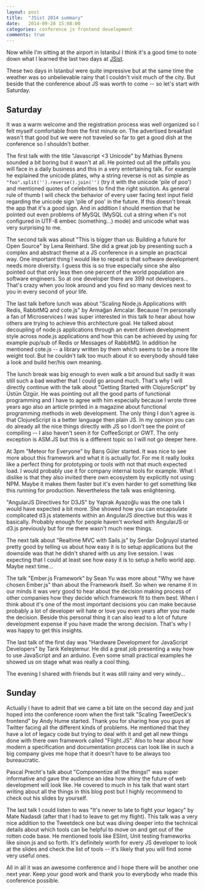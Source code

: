 ```yaml
---
layout: post
title:  "JSist 2014 summary"
date:   2014-09-28 15:08:00
categories: conference js frontend development
comments: true
---
```


Now while I'm sitting at the airport in Istanbul I think it's a good time to note down what I learned the last two days at [JSist](http://lanyrd.com/2014/jsist/).

These two days in Istanbul were quite impressive but at the same time the weather was so unbelievable rainy that I couldn't visit much of the city. But beside that the conference about JS was worth to come -- so let's start with Saturday.

## Saturday 
It was a warm welcome and the registration process was well organized so I felt myself comfortable from the first minute on. The advertised breakfast wasn't that good but we were not traveled so far to get a good dish at the conference so I shouldn't bother. 

The first talk with the title "Javascript <3 Unicode" by Mathias Bynens sounded a bit boring but it wasn't at all. He pointed out all the pitfalls you will face in a daily business and this in a very entertaining talk. For example he explained the unicode plates, why a string reverse is not as simple as `"foo".split('').reverse().join('')` (try it with the unicode 'pile of poo') and mentioned quotes of celebrities to find the right solution. As general rule of thumb I will check the behavior of every user facing text input field regarding the unicode sign 'pile of poo' in the future. If this doesn't break the app that it's a good sign. And in addition I should mention that he pointed out even problems of MySQL (MySQL cut a string when it's not configured in UTF-8 embec (something...) mode) and unicode what was very surprising to me.

The second talk was about "This is bigger than us: Building a future for Open Source" by Lena Reinhard. She did a great job by presenting such a complex and abstract theme at a JS conference in a simple an practical way. One important thing I would like to repeat is that software development needs more diversity. I guess this is so true especially since she also pointed out that only less then one percent of the world population are software engineers. So at one developer there are 399 not developers... That's crazy when you look around and you find so many devices next to you in every second of your life. 

The last talk before lunch was about "Scaling Node.js Applications with Redis, RabbitMQ and cote.js" by Armağan Amcalar. Because I'm personally a fan of Microservices I was super interested in this talk to hear about how others are trying to achieve this architecture goal. He talked about decoupling of node.js applications through an event driven development style across node.js applications and how this can be achieved by using for example pup/sub of Redis or Messages of RabbitMQ. In addition he mentioned cote.js -- a library written by them which seems to be a more lite weight tool. But he couldn't talk too much about it so everybody should take a look and build her/his own meaning.

The lunch break was big enough to even walk a bit around but sadly it was still such a bad weather that I could go around much. That's why I will directly continue with the talk about "Getting Started with ClojureScript" by Üstün Özgür. He was pointing out all the good parts of functional programming and I have to agree with him especially because I wrote three years ago also an article printed in a magazine about functional programming methods in web development. The only thing I don't agree is that ClojureScript is a better language then plain JS. In my opinion you can do already all the nice things directly with JS so I don't see the point of compiling -- I also haven't seen it for CoffeeScript or GWT. The only exception is ASM.JS but this is a different topic so I will not go deeper here.

At 3pm "Meteor for Everyone" by Barış Güler started. It was nice to see more about this framework and what it is actually for. For me it really looks like a perfect thing for prototyping or tools with not that much expected load. I would probably use it for company internal tools for example. What I dislike is that they also invited there own ecosystem by explicitly not using NPM. Maybe it makes them faster but it's even harder to get something like this running for production. Nevertheless the talk was enlightening.

"AngularJS Directives for D3JS" by Yaprak Ayazoğlu was the one talk I would have expected a bit more. She showed how you can encapsulate complicated d3.js statements within an AngularJS directive but this was it basically. Probably enough for people haven't worked with AngularJS or d3.js previously but for me there wasn't much new things.

The next talk about "Realtime MVC with Sails.js" by Serdar Doğruyol started pretty good by telling us about how easy it is to setup applications but the downside was that he didn't shared with us any live session. I was expecting that I could at least see how easy it is to setup a hello world app. Maybe next time...

The talk "Ember.js Framework" by Sean Yu was more about "Why we have chosen Ember.js" than about the Framework itself. So when we rename it in our minds it was very good to hear about the decision making process of other companies how they decide which framework fit to them best. When I think about it's one of the most important decisions you can make because probably a lot of developer will hate or love you even years after you made the decision. Beside this personal thing it can also lead to a lot of future development expense if you have made the wrong decision. That's why I was happy to get this insights.

The last talk of the first day was "Hardware Development for JavaScript Developers" by Tarık Keleştemur. He did a great job presenting a way how to use JavaScript and an arduino. Even some small practical examples he showed us on stage what was really a cool thing.

The evening I shared with friends but it was still rainy and very windy...

## Sunday
Actually I have to admit that we came a bit late on the second day and just hoped into the conference room when the first talk "Scaling TweetDeck's frontend" by Andy Hume started. Thank you for sharing how you guys at Twitter facing all the different kinds of problems. He mentioned that they have a lot of legacy code but trying to deal with it and get all new things done with there own framework called "Flight.JS". Also to hear about how modern a specification and documentation process can look like in such a big company gives me hope that it doesn't have to be always too bureaucratic.

Pascal Precht's talk about "Componentize all the things!" was super informative and gave the audience an idea how shiny the future of web development will look like. He covered to much in his talk that want start writing about all the things in this blog post but I highly recommend to check out his slides by yourself.

The last talk I could listen to was "It's never to late to fight your legacy" by Mate Nadasdi (after that I had to leave to get my flight). This talk was a very nice addition to the Tweetdeck one but was diving deeper into the  technical details about which tools can be helpful to move on and get out of the rotten code base. He mentioned tools like ESlint, Unit testing frameworks like sinon.js and so forth. It's definitely worth for every JS developer to look at the slides and check the list of tools -- it's likely that you will find some very useful ones.

All in all it was an awesome conference and I hope there will be another one next year. Keep your good work and thank you to everybody who made this conference possible.



